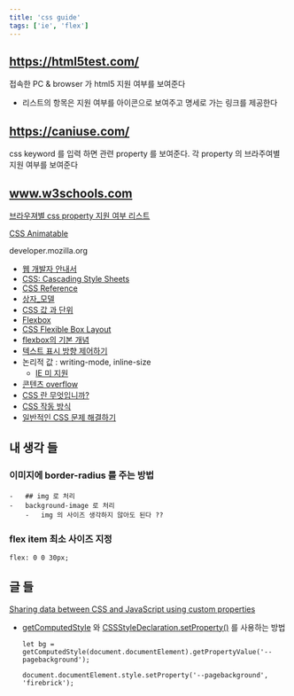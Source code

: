 ```yaml
---
title: 'css guide'
tags: ['ie', 'flex']
---
```


## https://html5test.com/

접속한 PC & browser 가 html5 지원 여부를 보여준다

-   리스트의 항목은 지원 여부를 아이콘으로 보여주고 명세로 가는 링크를 제공한다

## https://caniuse.com/

css keyword 를 입력 하면 관련 property 를 보여준다. 각 property 의 브라주여별 지원 여부를 보여준다

## www.w3schools.com

[브라우져별 css property 지원 여부 리스트](https://www.w3schools.com/cssref/css3_browsersupport.asp)

[CSS Animatable](https://www.w3schools.com/cssref/css_animatable.asp)

developer.mozilla.org

-   [웹 개발자 안내서](https://developer.mozilla.org/ko/docs/Web/Guide)
-   [CSS: Cascading Style Sheets](https://developer.mozilla.org/ko/docs/Web/CSS)
-   [CSS Reference](https://developer.mozilla.org/ko/docs/Web/CSS/Reference)
-   [상자\_모델](https://developer.mozilla.org/ko/docs/Learn/CSS/Building_blocks/%EC%83%81%EC%9E%90_%EB%AA%A8%EB%8D%B8)
-   [CSS 값 과 단위](https://developer.mozilla.org/ko/docs/Learn/CSS/Building_blocks/Values_and_units)
-   [Flexbox](https://developer.mozilla.org/ko/docs/Learn/CSS/CSS_layout/Flexbox)
-   [CSS Flexible Box Layout](https://developer.mozilla.org/ko/docs/Web/CSS/CSS_Flexible_Box_Layout)
-   [flexbox의 기본 개념](https://developer.mozilla.org/ko/docs/Web/CSS/CSS_Flexible_Box_Layout/Flexbox%EC%9D%98_%EA%B8%B0%EB%B3%B8_%EA%B0%9C%EB%85%90)
-   [텍스트 표시 방향 제어하기](https://developer.mozilla.org/ko/docs/Learn/CSS/Building_blocks/Handling_different_text_directions)
-   논리적 값 : writing-mode, inline-size
    -   [IE 미 지원](https://caniuse.com/#search=inline-size)
-   [콘텐츠 overflow](https://developer.mozilla.org/ko/docs/Learn/CSS/Building_blocks/Overflowing_content)
-   [CSS 란 무엇입니까?](https://developer.mozilla.org/en-US/docs/Learn/CSS/First_steps/What_is_CSS)
-   [CSS 작동 방식](https://developer.mozilla.org/ko/docs/Learn/CSS/First_steps/How_CSS_works)
-   [일반적인 CSS 문제 해결하기](https://developer.mozilla.org/ko/docs/Learn/CSS/Howto)

## 내 생각 들

### 이미지에 border-radius 를 주는 방법

    -   ## img 로 처리
    -   background-image 로 처리
        -   img 의 사이즈 생각하지 않아도 된다 ??

### flex item 최소 사이즈 지정

```
flex: 0 0 30px;
```

## 글 들

[Sharing data between CSS and JavaScript using custom properties](https://christianheilmann.com/2021/02/08/sharing-data-between-css-and-javascript-using-custom-properties/)

- [getComputedStyle](https://developer.mozilla.org/ko/docs/Web/API/Window/getComputedStyle) 와 [CSSStyleDeclaration.setProperty()](https://developer.mozilla.org/en-US/docs/Web/API/CSSStyleDeclaration/setProperty) 를 사용하는 방법

    ```
    let bg = getComputedStyle(document.documentElement).getPropertyValue('--pagebackground');

    document.documentElement.style.setProperty('--pagebackground', 'firebrick');
    ```